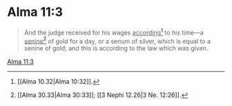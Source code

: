# Alma 11:3

> And the judge received for his wages <u>according</u>[^a] to his time—a <u>senine</u>[^b] of gold for a day, or a senum of silver, which is equal to a senine of gold; and this is according to the law which was given.

[Alma 11:3](https://www.churchofjesuschrist.org/study/scriptures/bofm/alma/11?lang=eng&id=p3#p3)


[^a]: [[Alma 10.32|Alma 10:32]].  
[^b]: [[Alma 30.33|Alma 30:33]]; [[3 Nephi 12.26|3 Ne. 12:26]].  
